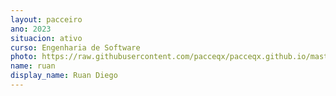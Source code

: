 ```yaml
---
layout: pacceiro
ano: 2023
situacion: ativo
curso: Engenharia de Software
photo: https://raw.githubusercontent.com/pacceqx/pacceqx.github.io/master/assets/pic/bolsistas/14.png
name: ruan
display_name: Ruan Diego
---
```


